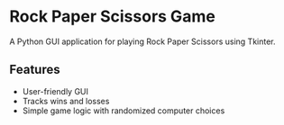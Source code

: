 # Rock Paper Scissors Game
A Python GUI application for playing Rock Paper Scissors using Tkinter.

## Features
- User-friendly GUI
- Tracks wins and losses
- Simple game logic with randomized computer choices
